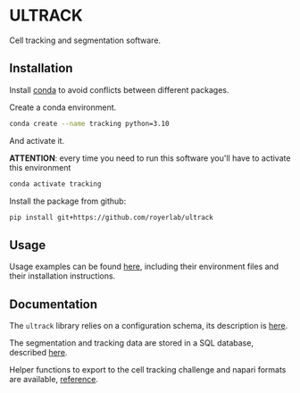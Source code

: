 
# ULTRACK

Cell tracking and segmentation software.

## Installation

Install [conda](https://docs.conda.io/projects/conda/en/latest/user-guide/install/index.html) to avoid conflicts between different packages.

Create a conda environment.

```bash
conda create --name tracking python=3.10
```

And activate it.

**ATTENTION**: every time you need to run this software you'll have to activate this environment

```bash
conda activate tracking
```

Install the package from github:

```bash
pip install git+https://github.com/royerlab/ultrack
```

## Usage

Usage examples can be found [here](examples), including their environment files and their installation instructions.

## Documentation

The `ultrack` library relies on a configuration schema, its description is [here](ultrack/config/README.md).

The segmentation and tracking data are stored in a SQL database, described [here](ultrack/core/README.md).

Helper functions to export to the cell tracking challenge and napari formats are available, [reference](ultrack/core/export).
